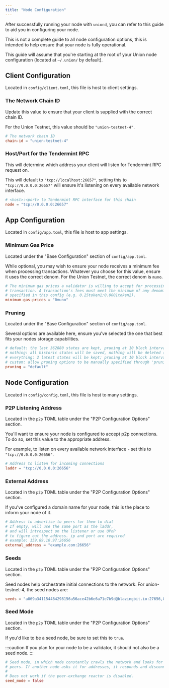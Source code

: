 ```yaml
---
title: "Node Configuration"
---
```


After successfully running your node with `uniond`, you can refer to this guide to aid you in configuring your node.

This is not a complete guide to all node configuration options, this is intended to help ensure that your node is fully operational.

This guide will assume that you're starting at the root of your Union node configuration (located at `~/.union/` by default).

## Client Configuration

Located in `config/client.toml`, this file is host to client settings.

### The Network Chain ID

Update this value to ensure that your client is supplied with the correct chain ID.

For the Union Testnet, this value should be `"union-testnet-4"`.

```toml
# The network chain ID
chain-id = "union-testnet-4"
```

### Host/Port for the Tendermint RPC

This will determine which address your client will listen for Tendermint RPC request on.

This will default to `"tcp://localhost:26657"`, setting this to `"tcp://0.0.0.0:26657"` will ensure it's listening on every available network interface.

```toml
# <host>:<port> to Tendermint RPC interface for this chain
node = "tcp://0.0.0.0:26657"
```

## App Configuration

Located in `config/app.toml`, this file is host to app settings.

### Minimum Gas Price

Located under the "Base Configuration" section of `config/app.toml`.

While optional, you may wish to ensure your node receives a minimum fee when processing transactions. Whatever you choose for this value, ensure it uses the correct denom. For the Union Testnet, the correct denom is `muno`.

```toml
# The minimum gas prices a validator is willing to accept for processing a
# transaction. A transaction's fees must meet the minimum of any denomination
# specified in this config (e.g. 0.25token1;0.0001token2).
minimum-gas-prices = "0muno"
```

### Pruning

Located under the "Base Configuration" section of `config/app.toml`.

Several options are available here, ensure you've selected the one that best fits your nodes storage capabilities.

```toml
# default: the last 362880 states are kept, pruning at 10 block intervals
# nothing: all historic states will be saved, nothing will be deleted (i.e. archiving node)
# everything: 2 latest states will be kept; pruning at 10 block intervals.
# custom: allow pruning options to be manually specified through 'pruning-keep-recent', and 'pruning-interval'
pruning = "default"
```

## Node Configuration

Located in `config/config.toml`, this file is host to many settings.

### P2P Listening Address

Located in the `p2p` TOML table under the "P2P Configuration Options" section.

You'll want to ensure your node is configured to accept p2p connections. To do so, set this value to the appropriate address.

For example, to listen on every available network interface - set this to `"tcp://0.0.0.0:26656"`.

```toml
# Address to listen for incoming connections
laddr = "tcp://0.0.0.0:26656"
```

### External Address

Located in the `p2p` TOML table under the "P2P Configuration Options" section.

If you've configured a domain name for your node, this is the place to inform your node of it.

```toml
# Address to advertise to peers for them to dial
# If empty, will use the same port as the laddr,
# and will introspect on the listener or use UPnP
# to figure out the address. ip and port are required
# example: 159.89.10.97:26656
external_address = "example.com:26656"
```

### Seeds

Located in the `p2p` TOML table under the "P2P Configuration Options" section.

Seed nodes help orchestrate initial connections to the network. For union-testnet-4, the seed nodes are:

```toml
seeds = "a069a341154484298156a56ace42b6e6a71e7b9d@blazingbit.io:27656,8a07752a234bb16471dbb577180de7805ba6b5d9@union.testnet.4.seed.poisonphang.com:26656"
```

### Seed Mode

Located in the `p2p` TOML table under the "P2P Configuration Options" section.

If you'd like to be a seed node, be sure to set this to `true`.

:::caution
If you plan for your node to be a validator, it should not also be a seed node.
:::

```toml
# Seed mode, in which node constantly crawls the network and looks for
# peers. If another node asks it for addresses, it responds and disconnects.
#
# Does not work if the peer-exchange reactor is disabled.
seed_mode = false
```
